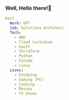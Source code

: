 ### Well, Hello there!👋

<!--
**KarlCF/KarlCF** is a ✨ _special_ ✨ repository because its `README.md` (this file) appears on your GitHub profile.

Here are some ideas to get you started:

- 🔭 I’m currently working on ...
- 🌱 I’m currently learning ...
- 👯 I’m looking to collaborate on ...
- 🤔 I’m looking for help with ...
- 💬 Ask me about ...
- 📫 How to reach me: ...
- 😄 Pronouns: ...
- ⚡ Fun fact: ...
-->

``` yaml
Karl
  Work: GFT
  Job: Solutions Architect
  Tech:
    - AWS
    - Cloud Custodian
    - Vault
    - Terraform
    - Python
    - VsCode
    - Linux
  Loves:
    - Studying
    - Gaming (PC)
    - Cooking
    - Movies
    - TV Shows

```
